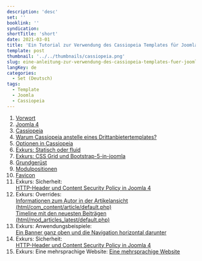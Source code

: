 ```yaml
---
description: 'desc'
set: ''
booklink: ''
syndication:
shortTitle: 'short'
date: 2021-03-01
title: 'Ein Tutorial zur Verwendung des Cassiopeia Templates für Joomla 4'
template: post
thumbnail: '../../thumbnails/cassiopeia.png'
slug: eine-anleitung-zur-verwendung-des-cassiopeia-templates-fuer-joomla-4-themen
langKey: de
categories:
  - Set (Deutsch)
tags:
  - Template
  - Joomla
  - Cassiopeia
---
```


1. [Vorwort](/eine-anleitung-zur-verwendung-des-cassiopeia-templates-fuer-joomla-4-vorwort)
1. [Joomla 4](/allgemeines-zur-arbeit-mit-cassiopeia-und-joomla4)
1. [Cassiopeia](/allgemeines-zu-cassiopeia-und-joomla4)
1. [Warum Cassiopeia anstelle eines Drittanbietertemplates?](/warum-cassiopeia)
1. [Optionen in Cassiopeia](/cassiopeia-optionen)
1. [Exkurs: Statisch oder fluid](/cassiopeia-statisch-oder-fluid)
1. [Exkurs: CSS Grid und Bootstrap-5-in-joomla](/css-grid-and-bootstrap-5-in-joomla)
1. [Grundgerüst](/cassiopeia-framework)
1. [Modulpositionen](/cassiopeia-module-positionen)
1. [Favicon](/cassiopeia-favicon)
1. Exkurs: Sicherheit:  
   [HTTP-Header und Content Security Policy in Joomla 4](/http-header-und-content-security-policy-joomla4)
1. Exkurs: Overrides:  
   [Informationen zum Autor in der Artikelansicht (html/com_content/article/default.php)](/cassiopeia-autorinfo)  
   [Timeline mit den neuesten Beiträgen (html/mod_articles_latest/default.php)](/cassiopeia-timeline)
1. Exkurs: Anwendungsbeispiele:  
   [Ein Banner ganz oben und die Navigation horizontal darunter](/cassiopeia-banner)
1. Exkurs: Sicherheit:  
   [HTTP-Header und Content Security Policy in Joomla 4](/http-header-und-content-security-policy-joomla4)
1. Exkurs: Eine mehrsprachige Website:
   [Eine mehrsprachige Website](/cassiopeia-mehrsprachig)
